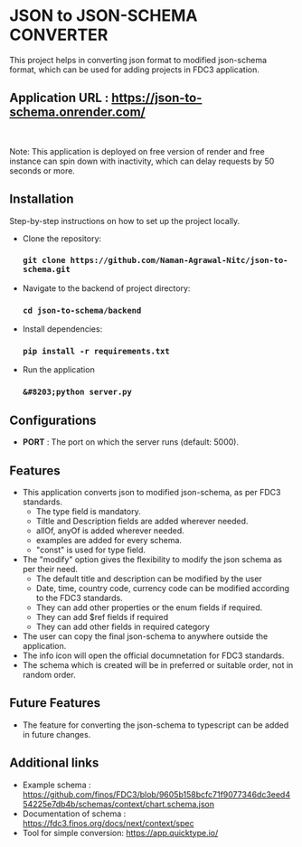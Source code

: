 # JSON to JSON-SCHEMA CONVERTER

This project helps in converting json format to modified json-schema format, which can be 
used for adding projects in FDC3 application.

## Application URL : https://json-to-schema.onrender.com/

&nbsp;

Note: This application is deployed on free version of render and  free instance can spin down with inactivity, which can delay requests by 50 seconds or more.


## Installation

Step-by-step instructions on how to set up the project locally.

- Clone the repository:
    ### `git clone https://github.com/Naman-Agrawal-Nitc/json-to-schema.git`

- Navigate to the backend of project directory:
    ### `cd json-to-schema/backend`

- Install dependencies:
    ### `pip install -r requirements.txt`

- Run the application
    ### `&#8203;python server.py`

## Configurations
-  **PORT** : The port on which the server runs (default: 5000).

## Features

- This application converts json to modified json-schema, as per FDC3 standards.
  - The type field is mandatory.
  - Tiltle and Description fields are added wherever needed.
  - allOf, anyOf is added wherever needed.
  - examples are added for every schema.
  - "const" is used for type field.
- The "modify" option gives the flexibility to modify the json schema as per their need.
  - The default title and description can be modified by the user
  - Date, time, country code, currency code can be modified according to the FDC3 standards.
  - They can add other properties or the enum fields if required.
  - They can add $ref fields if required
  - They can add other fields in required category
- The user can copy the final json-schema to anywhere outside the application.
- The info icon will open the official documnetation for FDC3 standards.
- The schema which is created will be in preferred or suitable order, not in random order.
 
  
## Future Features
- The feature for converting the json-schema to typescript can be added in future changes.

## Additional links
- Example schema : https://github.com/finos/FDC3/blob/9605b158bcfc71f9077346dc3eed454225e7db4b/schemas/context/chart.schema.json
- Documentation of schema : https://fdc3.finos.org/docs/next/context/spec
- Tool for simple conversion: https://app.quicktype.io/